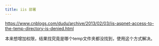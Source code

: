 ```yaml
---
title: iis 部署
---
```

https://www.cnblogs.com/dudu/archive/2013/02/03/iis-aspnet-access-to-the-temp-directory-is-denied.html

本来想增加权限，结果找究竟是哪个temp文件夹都没找到，使用这个方式解决。